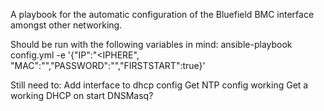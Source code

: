 A playbook for the automatic configuration of the Bluefield BMC interface amongst other networking.

Should be run with the following variables in mind:
ansible-playbook config.yml -e '{"IP":"<IPHERE", "MAC":"<MACHERE>","PASSWORD":"<PASSHERE>","FIRSTSTART":true}'


Still need to:
Add interface to dhcp config
Get NTP config working
Get a working DHCP on start
DNSMasq?
